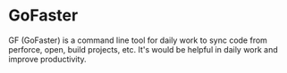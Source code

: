 # GoFaster
GF (GoFaster) is a command line tool for daily work to sync code from perforce, open, build projects, etc. It's would be helpful in daily work and improve productivity.
